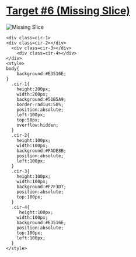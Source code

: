 # [Target #6 (Missing Slice)](https://cssbattle.dev/play/6)

![Missing Slice](https://cssbattle.dev/targets/6.png)

```
<div class=cir-1>
<div class=cir-2></div>
  <div class=cir-3></div>
    <div class=cir-4></div>
</div>
<style>
body{
	background:#E3516E;
}
  .cir-1{
    height:200px;
    width:200px;
    background:#51B5A9;
    border-radius:50%;
    position:absolute;
    left:100px;
    top:50px;
    overflow:hidden;
  }
  .cir-2{
    height:100px;
    width:100px;
    background:#FADE8B;
    position:absolute;
    left:100px;
  }
  .cir-3{
    height:100px;
    width:100px;
    background:#F7F3D7;
    position:absolute;
    top:100px;
  }
  .cir-4{
     height:100px;
    width:100px;
    background:#E3516E;
    position:absolute;
    top:100px;
    left:100px;
  }
</style>
  ````
  